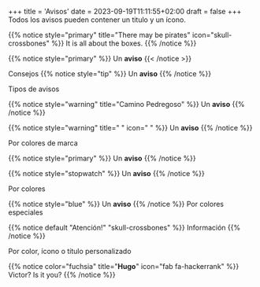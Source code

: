 +++
title = 'Avisos'
date = 2023-09-19T11:11:55+02:00
draft = false
+++
Todos los avisos pueden contener un titulo y un ícono. 

{{% notice style="primary" title="There may be pirates" icon="skull-crossbones" %}}
It is all about the boxes.
{{% /notice %}}




{{% notice style="primary" %}}
Un **aviso**
{{< /notice >}}

Consejos
{{% notice style="tip" %}}
Un **aviso**
{{% /notice %}}

Tipos de avisos

{{% notice style="warning" title="Camino Pedregoso" %}}
Un **aviso**
{{% /notice %}}


{{% notice style="warning" title=" " icon=" " %}}
Un **aviso** 
{{% /notice %}}

Por colores de marca

{{% notice style="primary" %}}
Un **aviso**
{{% /notice %}}


{{% notice style="stopwatch" %}}
Un **aviso**
{{% /notice %}}

Por colores

{{% notice style="blue" %}}
Un **aviso**
{{% /notice %}}
Por colores especiales

{{% notice default "Atención!" "skull-crossbones" %}}
Información
{{% /notice %}}

Por color, ícono o título personalizado

{{% notice color="fuchsia" title="**Hugo**" icon="fab fa-hackerrank" %}}
Victor? Is it you?
{{% /notice %}}